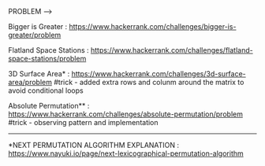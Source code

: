 PROBLEM --> 


Bigger is Greater :
https://www.hackerrank.com/challenges/bigger-is-greater/problem

Flatland Space Stations :
https://www.hackerrank.com/challenges/flatland-space-stations/problem

3D Surface Area* :
https://www.hackerrank.com/challenges/3d-surface-area/problem
#trick - added extra rows and colunm around the matrix to avoid conditional loops

Absolute Permutation** :
https://www.hackerrank.com/challenges/absolute-permutation/problem
#trick - observing pattern and implementation 

-------
*NEXT PERMUTATION ALGORITHM EXPLANATION : 
https://www.nayuki.io/page/next-lexicographical-permutation-algorithm
